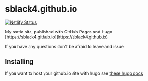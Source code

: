 # sblack4.github.io
[![Netlify Status](https://api.netlify.com/api/v1/badges/a95ae0fa-e176-4f91-954b-61c9c88dac35/deploy-status)](https://app.netlify.com/sites/youthful-rosalind-085238/deploys)

My static site, published with GitHub Pages and Hugo [https://sblack4.github.io](https://sblack4.github.io)

If you have any questions don't be afraid to leave and issue


## Installing
If you want to host your github.io site with hugo see [these hugo docs](https://gohugo.io/hosting-and-deployment/hosting-on-github/)
